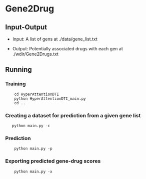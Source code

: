 # Gene2Drug

## Input-Output
- Input: A list of gens at ./data/gene_list.txt

- Output: Potentially associated drugs with each gen at ./wdir/Gene2Drugs.txt
## Running
### Training
```shell
    cd HyperAttentionDTI
    python HyperAttentionDTI_main.py
    cd ..
```
### Creating a dataset for prediction from a given gene list
```shell
   python main.py -c
```

### Prediction
```shell
    python main.py -p

```
### Exporting predicted gene-drug scores
```shell
    python main.py -x

```